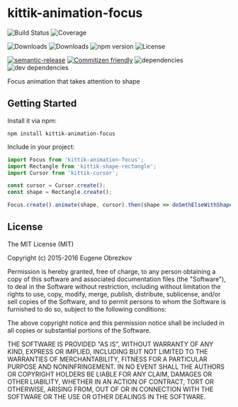 # kittik-animation-focus

![Build Status](https://img.shields.io/travis/kittikjs/animation-focus.svg)
![Coverage](https://img.shields.io/coveralls/kittikjs/animation-focus.svg)

![Downloads](https://img.shields.io/npm/dm/kittik-animation-focus.svg)
![Downloads](https://img.shields.io/npm/dt/kittik-animation-focus.svg)
![npm version](https://img.shields.io/npm/v/kittik-animation-focus.svg)
![License](https://img.shields.io/npm/l/kittik-animation-focus.svg)

[![semantic-release](https://img.shields.io/badge/%20%20%F0%9F%93%A6%F0%9F%9A%80-semantic--release-e10079.svg)](https://github.com/semantic-release/semantic-release)
[![Commitizen friendly](https://img.shields.io/badge/commitizen-friendly-brightgreen.svg)](http://commitizen.github.io/cz-cli/)
![dependencies](https://img.shields.io/david/kittikjs/animation-focus.svg)
![dev dependencies](https://img.shields.io/david/dev/kittikjs/animation-focus.svg)

Focus animation that takes attention to shape

## Getting Started

Install it via npm:

```shell
npm install kittik-animation-focus
```

Include in your project:

```javascript
import Focus from 'kittik-animation-focus';
import Rectangle from 'kittik-shape-rectangle';
import Cursor from 'kittik-cursor';

const cursor = Cursor.create();
const shape = Rectangle.create();

Focus.create().animate(shape, cursor).then(shape => doSmthElseWithShape(shape));
```

## License

The MIT License (MIT)

Copyright (c) 2015-2016 Eugene Obrezkov

Permission is hereby granted, free of charge, to any person obtaining a copy
of this software and associated documentation files (the "Software"), to deal
in the Software without restriction, including without limitation the rights
to use, copy, modify, merge, publish, distribute, sublicense, and/or sell
copies of the Software, and to permit persons to whom the Software is
furnished to do so, subject to the following conditions:

The above copyright notice and this permission notice shall be included in all
copies or substantial portions of the Software.

THE SOFTWARE IS PROVIDED "AS IS", WITHOUT WARRANTY OF ANY KIND, EXPRESS OR
IMPLIED, INCLUDING BUT NOT LIMITED TO THE WARRANTIES OF MERCHANTABILITY,
FITNESS FOR A PARTICULAR PURPOSE AND NONINFRINGEMENT. IN NO EVENT SHALL THE
AUTHORS OR COPYRIGHT HOLDERS BE LIABLE FOR ANY CLAIM, DAMAGES OR OTHER
LIABILITY, WHETHER IN AN ACTION OF CONTRACT, TORT OR OTHERWISE, ARISING FROM,
OUT OF OR IN CONNECTION WITH THE SOFTWARE OR THE USE OR OTHER DEALINGS IN THE
SOFTWARE.
